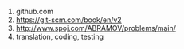 1. github.com
2. https://git-scm.com/book/en/v2
3. http://www.spoj.com/ABRAMOV/problems/main/
4. translation, coding, testing
